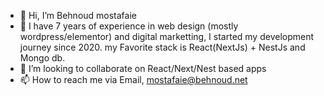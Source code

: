 - 👋 Hi, I’m Behnoud mostafaie
- 👀 I have 7 years of experience in web design (mostly wordpress/elementor) and digital marketting, I started my development journey since 2020. my Favorite stack is React(NextJs) + NestJs and Mongo db. 
- 💞️ I’m looking to collaborate on React/Next/Nest based apps
- 📫 How to reach me via Email, mostafaie@behnoud.net

<!---
Behnoudmst/Behnoudmst is a ✨ special ✨ repository because its `README.md` (this file) appears on your GitHub profile.
You can click the Preview link to take a look at your changes.
--->
